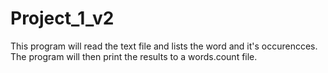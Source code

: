 # Project_1_v2
This program will read the text file and lists the word and it's occurencces.
The program will then print the results to a words.count file.
